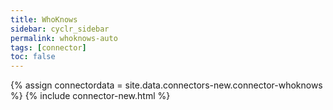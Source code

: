 ```yaml
---
title: WhoKnows
sidebar: cyclr_sidebar
permalink: whoknows-auto
tags: [connector]
toc: false
---
```

{% assign connectordata = site.data.connectors-new.connector-whoknows %}
{% include connector-new.html %}	